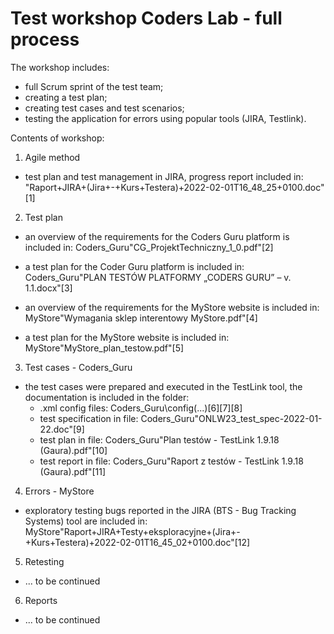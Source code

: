 # Test workshop Coders Lab - full process
 
 The workshop includes:
- full Scrum sprint of the test team;
- creating a test plan;
- creating test cases and test scenarios;
- testing the application for errors using popular tools (JIRA, Testlink).

Contents of workshop:

1. Agile method
- test plan and test management in JIRA, progress report included in: "Raport+JIRA+(Jira+-+Kurs+Testera)+2022-02-01T16_48_25+0100.doc"[1]

2. Test plan
- an overview of the requirements for the Coders Guru platform is included in: Coders_Guru\"CG_ProjektTechniczny_1_0.pdf"[2]
- a test plan for the Coder Guru platform is included in: Coders_Guru\"PLAN TESTÓW PLATFORMY „CODERS GURU” – v. 1.1.docx"[3]

- an overview of the requirements for the MyStore website is included in: MyStore\"Wymagania sklep interentowy MyStore.pdf"[4]
- a test plan for the MyStore website is included in: MyStore\"MyStore_plan_testow.pdf"[5]

3. Test cases - Coders_Guru
- the test cases were prepared and executed in the TestLink tool, the documentation is included in the folder: 
    - .xml config files: Coders_Guru\config\(...)[6][7][8]
    - test specification in file: Coders_Guru\"ONLW23_test_spec-2022-01-22.doc"[9]
    - test plan in file: Coders_Guru\"Plan testów - TestLink 1.9.18 (Gaura).pdf"[10]
    - test report in file: Coders_Guru\"Raport z testów - TestLink 1.9.18 (Gaura).pdf"[11]

4. Errors - MyStore
- exploratory testing bugs reported in the JIRA (BTS - Bug Tracking Systems) tool are included in: MyStore\"Raport+JIRA+Testy+eksploracyjne+(Jira+-+Kurs+Testera)+2022-02-01T16_45_02+0100.doc"[12]

5. Retesting
- ... to be continued

6. Reports
- ... to be continued
